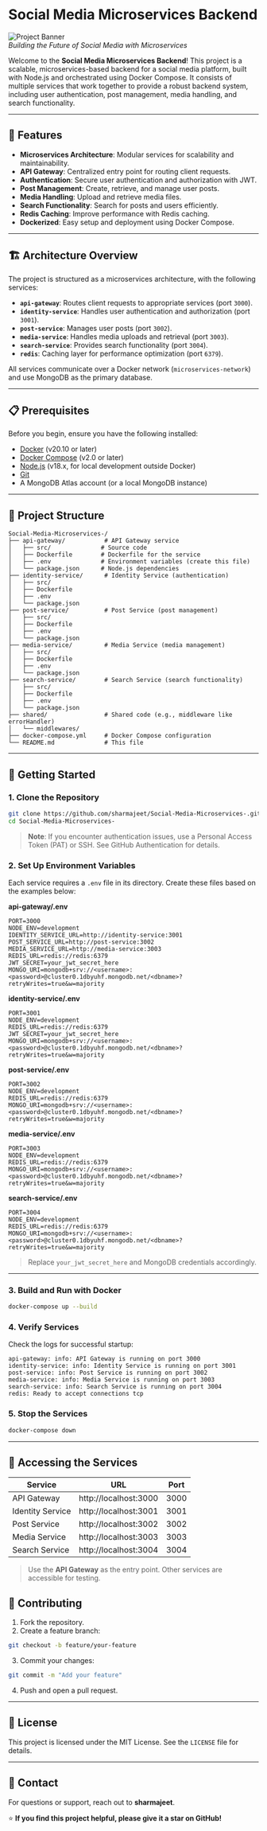 # Social Media Microservices Backend

![Project Banner](./assets/banner/banner.jpg)  
*Building the Future of Social Media with Microservices*

Welcome to the **Social Media Microservices Backend**! This project is a scalable, microservices-based backend for a social media platform, built with Node.js and orchestrated using Docker Compose. It consists of multiple services that work together to provide a robust backend system, including user authentication, post management, media handling, and search functionality.

---

## 🌟 Features
- **Microservices Architecture**: Modular services for scalability and maintainability.
- **API Gateway**: Centralized entry point for routing client requests.
- **Authentication**: Secure user authentication and authorization with JWT.
- **Post Management**: Create, retrieve, and manage user posts.
- **Media Handling**: Upload and retrieve media files.
- **Search Functionality**: Search for posts and users efficiently.
- **Redis Caching**: Improve performance with Redis caching.
- **Dockerized**: Easy setup and deployment using Docker Compose.

---

## 🏗️ Architecture Overview
The project is structured as a microservices architecture, with the following services:
- **`api-gateway`**: Routes client requests to appropriate services (port `3000`).
- **`identity-service`**: Handles user authentication and authorization (port `3001`).
- **`post-service`**: Manages user posts (port `3002`).
- **`media-service`**: Handles media uploads and retrieval (port `3003`).
- **`search-service`**: Provides search functionality (port `3004`).
- **`redis`**: Caching layer for performance optimization (port `6379`).

All services communicate over a Docker network (`microservices-network`) and use MongoDB as the primary database.

---

## 📋 Prerequisites
Before you begin, ensure you have the following installed:
- [Docker](https://docs.docker.com/get-docker/) (v20.10 or later)
- [Docker Compose](https://docs.docker.com/compose/install/) (v2.0 or later)
- [Node.js](https://nodejs.org/) (v18.x, for local development outside Docker)
- [Git](https://git-scm.com/downloads)
- A MongoDB Atlas account (or a local MongoDB instance)

---

## 📂 Project Structure
```
Social-Media-Microservices-/
├── api-gateway/           # API Gateway service
│   ├── src/              # Source code
│   ├── Dockerfile        # Dockerfile for the service
│   ├── .env              # Environment variables (create this file)
│   └── package.json      # Node.js dependencies
├── identity-service/      # Identity Service (authentication)
│   ├── src/
│   ├── Dockerfile
│   ├── .env
│   └── package.json
├── post-service/          # Post Service (post management)
│   ├── src/
│   ├── Dockerfile
│   ├── .env
│   └── package.json
├── media-service/         # Media Service (media management)
│   ├── src/
│   ├── Dockerfile
│   ├── .env
│   └── package.json
├── search-service/        # Search Service (search functionality)
│   ├── src/
│   ├── Dockerfile
│   ├── .env
│   └── package.json
├── shared/                # Shared code (e.g., middleware like errorHandler)
│   └── middlewares/
├── docker-compose.yml     # Docker Compose configuration
└── README.md              # This file
```

---

## 🚀 Getting Started

### 1. Clone the Repository
```bash
git clone https://github.com/sharmajeet/Social-Media-Microservices-.git
cd Social-Media-Microservices-
```
> **Note**: If you encounter authentication issues, use a Personal Access Token (PAT) or SSH. See GitHub Authentication for details.

### 2. Set Up Environment Variables

Each service requires a `.env` file in its directory. Create these files based on the examples below:

**api-gateway/.env**
```env
PORT=3000
NODE_ENV=development
IDENTITY_SERVICE_URL=http://identity-service:3001
POST_SERVICE_URL=http://post-service:3002
MEDIA_SERVICE_URL=http://media-service:3003
REDIS_URL=redis://redis:6379
JWT_SECRET=your_jwt_secret_here
MONGO_URI=mongodb+srv://<username>:<password>@cluster0.1dbyuhf.mongodb.net/<dbname>?retryWrites=true&w=majority
```

**identity-service/.env**
```env
PORT=3001
NODE_ENV=development
REDIS_URL=redis://redis:6379
JWT_SECRET=your_jwt_secret_here
MONGO_URI=mongodb+srv://<username>:<password>@cluster0.1dbyuhf.mongodb.net/<dbname>?retryWrites=true&w=majority
```

**post-service/.env**
```env
PORT=3002
NODE_ENV=development
REDIS_URL=redis://redis:6379
MONGO_URI=mongodb+srv://<username>:<password>@cluster0.1dbyuhf.mongodb.net/<dbname>?retryWrites=true&w=majority
```

**media-service/.env**
```env
PORT=3003
NODE_ENV=development
REDIS_URL=redis://redis:6379
MONGO_URI=mongodb+srv://<username>:<password>@cluster0.1dbyuhf.mongodb.net/<dbname>?retryWrites=true&w=majority
```

**search-service/.env**
```env
PORT=3004
NODE_ENV=development
REDIS_URL=redis://redis:6379
MONGO_URI=mongodb+srv://<username>:<password>@cluster0.1dbyuhf.mongodb.net/<dbname>?retryWrites=true&w=majority
```

> Replace `your_jwt_secret_here` and MongoDB credentials accordingly.

---

### 3. Build and Run with Docker
```bash
docker-compose up --build
```

### 4. Verify Services
Check the logs for successful startup:
```
api-gateway: info: API Gateway is running on port 3000
identity-service: info: Identity Service is running on port 3001
post-service: info: Post Service is running on port 3002
media-service: info: Media Service is running on port 3003
search-service: info: Search Service is running on port 3004
redis: Ready to accept connections tcp
```

### 5. Stop the Services
```bash
docker-compose down
```

---

## 🔗 Accessing the Services

| Service           | URL                       | Port  |
|-------------------|----------------------------|--------|
| API Gateway       | http://localhost:3000      | 3000   |
| Identity Service  | http://localhost:3001      | 3001   |
| Post Service      | http://localhost:3002      | 3002   |
| Media Service     | http://localhost:3003      | 3003   |
| Search Service    | http://localhost:3004      | 3004   |

> Use the **API Gateway** as the entry point. Other services are accessible for testing.

<!-- ---

## 🛠️ Troubleshooting

### Redis Connection Error
```
[ioredis] Unhandled error event: Error: connect ECONNREFUSED 127.0.0.1:6379
```
**Cause**: The service is trying to connect to Redis at `127.0.0.1`.

**Solution**:
- Ensure `.env` files have `REDIS_URL=redis://redis:6379`
- Confirm code uses `process.env.REDIS_URL`

```js
const Redis = require('ioredis');
const redis = new Redis(process.env.REDIS_URL || 'redis://redis:6379');
redis.on('error', (err) => console.error('Redis error:', err));
```

### MongoDB Connection Error
```
Error: querySrv ESERVFAIL
```
**Solution**:
- Check `MONGO_URI` format.
- Use local MongoDB if DNS fails. Add to `docker-compose.yml`:

```yaml
mongodb:
  image: mongo:6
  ports:
    - "27017:27017"
  networks:
    - microservices-network
  volumes:
    - mongo-data:/data/db

volumes:
  mongo-data:
```

Update `.env`:
```
MONGO_URI=mongodb://mongodb:27017/<dbname>
``` -->

<!-- ---

### Service Crashes

**Cause**: Missing shared files or misconfigured Dockerfile.

**Fix**:
Ensure Dockerfile includes:
```dockerfile
COPY ../shared ./shared
```

--- -->

<!-- ## 🔐 GitHub Authentication

If cloning fails:
- **Use PAT**:
```bash
git remote set-url origin https://<username>:<pat>@github.com/sharmajeet/Social-Media-Microservices-.git
```

- **Use SSH (recommended)**:
```bash
ssh-keygen -t ed25519 -C "your_email@example.com"
# Add public key to GitHub
git remote set-url origin git@github.com:sharmajeet/Social-Media-Microservices-.git
```

--- -->

## 🤝 Contributing
1. Fork the repository.
2. Create a feature branch:
```bash
git checkout -b feature/your-feature
```
3. Commit your changes:
```bash
git commit -m "Add your feature"
```
4. Push and open a pull request.

---

## 📄 License
This project is licensed under the MIT License. See the `LICENSE` file for details.

---

## 📧 Contact
For questions or support, reach out to **sharmajeet**.

⭐ **If you find this project helpful, please give it a star on GitHub!**
